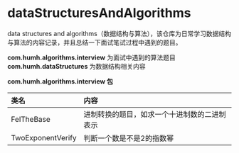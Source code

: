 # dataStructuresAndAlgorithms
data structures and algorithms（数据结构与算法），该仓库为日常学习数据结构与算法的内容记录，并且总结一下面试笔试过程中遇到的题目。<br/>

**com.humh.algorithms.interview** 为面试中遇到的算法题目<br/>
**com.humh.dataStructures** 为数据结构相关内容<br/>

**com.humh.algorithms.interview 包** <br/>

|类名|内容|
|:---|:---|
|FelTheBase|进制转换的题目，如求一个十进制数的二进制表示|
|TwoExponentVerify|判断一个数是不是2的指数幂|
